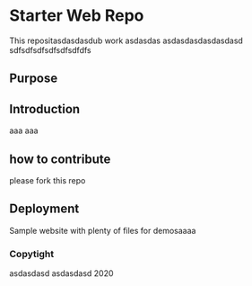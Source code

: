 # Starter Web Repo

This repositasdasdasdub work
asdasdas asdasdasdasdasdasd sdfsdfsdfsdfsdfsdfdfs
## Purpose
## Introduction
aaa
aaa
## how to contribute
please fork this repo
## Deployment
Sample website with plenty of files for demosaaaa
### Copytight
asdasdasd asdasdasd 2020